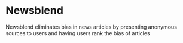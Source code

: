 # Newsblend
Newsblend eliminates bias in news articles by presenting anonymous sources to users and having users rank the bias of articles

